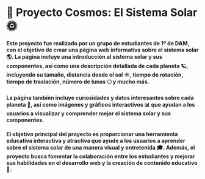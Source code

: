 # 🚀 Proyecto Cosmos: El Sistema Solar 🌞


#### Este proyecto fue realizado por un grupo de estudiantes de 1º de DAM, con el objetivo de crear una página web informativa sobre el sistema solar 🌎. La página incluye una introducción al sistema solar y sus componentes, así como una descripción detallada de cada planeta 🪐, incluyendo su tamaño, distancia desde el sol ☀️, tiempo de rotación, tiempo de traslación, número de lunas 🌕 y mucho más.

#### La página también incluye curiosidades y datos interesantes sobre cada planeta 🤔, así como imágenes y gráficos interactivos 📊 que ayudan a los usuarios a visualizar y comprender mejor el sistema solar y sus componentes.

#### El objetivo principal del proyecto es proporcionar una herramienta educativa interactiva y atractiva que ayude a los usuarios a aprender sobre el sistema solar de una manera visual y entretenida 🎓. Además, el proyecto busca fomentar la colaboración entre los estudiantes y mejorar sus habilidades en el desarrollo web y la creación de contenido educativo 🤝.